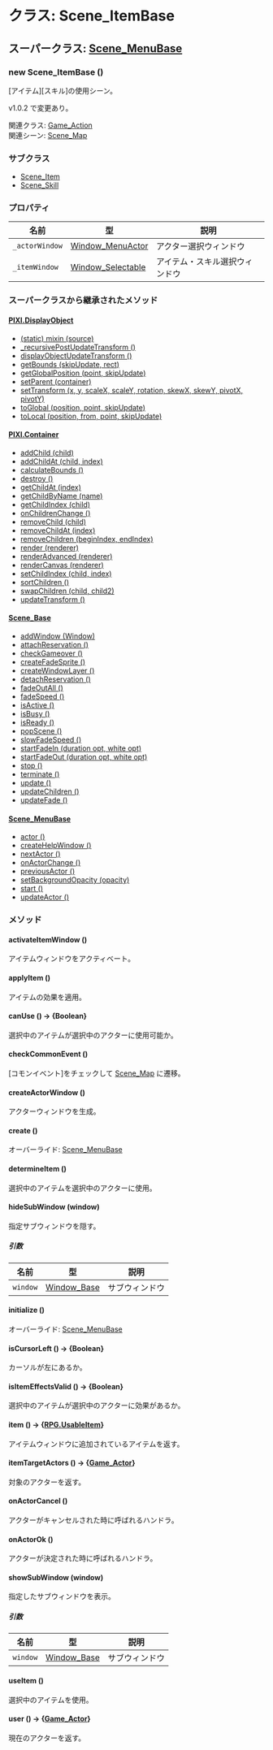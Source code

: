 # クラス: Scene_ItemBase

## スーパークラス: [Scene_MenuBase](Scene_MenuBase.md)

### new Scene_ItemBase ()
[アイテム][スキル]の使用シーン。

v1.0.2 で変更あり。

関連クラス: [Game_Action](Game_Action.md)<br />
関連シーン: [Scene_Map](Scene_Map.md)

### サブクラス

* [Scene_Item](Scene_Item.md)
* [Scene_Skill](Scene_Skill.md)

### プロパティ

| 名前 | 型 | 説明 |
| --- | --- | --- |
| `_actorWindow` | [Window_MenuActor](Window_MenuActor.md) | アクター選択ウィンドウ |
| `_itemWindow` | [Window_Selectable](Window_Selectable.md) | アイテム・スキル選択ウィンドウ |


### スーパークラスから継承されたメソッド

#### [PIXI.DisplayObject](PIXI.DisplayObject.md)

* [(static) mixin (source)](PIXI.DisplayObject.md#static-mixin-source)
* [\_recursivePostUpdateTransform ()](PIXI.DisplayObject.md#_recursivepostupdatetransform-)
* [displayObjectUpdateTransform ()](PIXI.DisplayObject.md#displayobjectupdatetransform-)
* [getBounds (skipUpdate, rect)](PIXI.DisplayObject.md#getbounds-skipupdate-rect--pixirectangle)
* [getGlobalPosition (point, skipUpdate)](PIXI.DisplayObject.md#getglobalposition-point-skipupdate--pixipoint)
* [setParent (container)](PIXI.DisplayObject.md#setparent-container--pixicontainer)
* [setTransform (x, y, scaleX, scaleY, rotation, skewX, skewY, pivotX, pivotY)](PIXI.DisplayObject.md#settransform-x-y-scalex-scaley-rotation-skewx-skewy-pivotx-pivoty--pixidisplayobject)
* [toGlobal (position, point, skipUpdate)](PIXI.DisplayObject.md#toglobal-position-point-skipupdate--pixipoint)
* [toLocal (position, from, point, skipUpdate)](PIXI.DisplayObject.md#tolocal-position-from-point-skipupdate--pixipoint)

#### [PIXI.Container](PIXI.Container.md)

* [addChild (child) ](PIXI.Container.md#addchild-child--pixidisplayobject)
* [addChildAt (child, index)](PIXI.Container.md#addchildat-child-index--pixidisplayobject)
* [calculateBounds ()](PIXI.Container.md#calculatebounds-)
* [destroy ()](PIXI.Container.md#destroy-)
* [getChildAt (index)](PIXI.Container.md#getchildat-index--pixidisplayobject)
* [getChildByName (name)](PIXI.Container.md#getchildbyname-name--pixidisplayobject)
* [getChildIndex (child)](PIXI.Container.md#getchildindex-child--pixidisplayobject)
* [onChildrenChange ()](PIXI.Container.md#onchildrenchange-)
* [removeChild (child)](PIXI.Container.md#removechild-child--pixidisplayobject)
* [removeChildAt (index)](PIXI.Container.md#removechildat-index--pixidisplayobject)
* [removeChildren (beginIndex, endIndex)](PIXI.Container.md#removechildren-beginindex-endindex--arraypixidisplayobject)
* [render (renderer)](PIXI.Container.md#render-renderer)
* [renderAdvanced (renderer)](PIXI.Container.md#renderadvanced-renderer)
* [renderCanvas (renderer)](PIXI.Container.md#rendercanvas-renderer)
* [setChildIndex (child, index)](PIXI.Container.md#setchildindex-child-index)
* [sortChildren ()](PIXI.Container.md#sortchildren-)
* [swapChildren (child, child2)](PIXI.Container.md#swapchildren-child-child2)
* [updateTransform ()](PIXI.Container.md#updatetransform-)

#### [Scene_Base](Scene_Base.md)

* [addWindow (Window)](Scene_Base.md#addwindow-window)
* [attachReservation ()](Scene_Base.md#attachreservation-)
* [checkGameover ()](Scene_Base.md#checkgameover-)
* [createFadeSprite ()](Scene_Base.md#createfadesprite-)
* [createWindowLayer ()](Scene_Base.md#createwindowlayer-)
* [detachReservation ()](Scene_Base.md#detachreservation-)
* [fadeOutAll ()](Scene_Base.md#fadeoutall-)
* [fadeSpeed ()](Scene_Base.md#fadespeed---number)
* [isActive () ](Scene_Base.md#isactive---boolean)
* [isBusy ()](Scene_Base.md#isbusy---boolean)
* [isReady ()](Scene_Base.md#isready---boolean)
* [popScene ()](Scene_Base.md#popscene-)
* [slowFadeSpeed ()](Scene_Base.md#slowfadespeed---number)
* [startFadeIn (duration opt, white opt)](Scene_Base.md#startfadein-duration-opt-white-opt)
* [startFadeOut (duration opt, white opt)](Scene_Base.md#startfadeout-duration-opt-white-opt)
* [stop ()](Scene_Base.md#stop-)
* [terminate ()](Scene_Base.md#terminate-)
* [update ()](Scene_Base.md#update-)
* [updateChildren ()](Scene_Base.md#updatechildren-)
* [updateFade ()](Scene_Base.md#updatefade-)

#### [Scene_MenuBase](Scene_MenuBase.md)

* [actor ()](Scene_MenuBase.md#actor---game_actor)
* [createHelpWindow ()](Scene_MenuBase.md#createhelpwindow-)
* [nextActor ()](Scene_MenuBase.md#nextactor-)
* [onActorChange ()](Scene_MenuBase.md#onactorchange-)
* [previousActor ()](Scene_MenuBase.md#previousactor-)
* [setBackgroundOpacity (opacity)](Scene_MenuBase.md#setbackgroundopacity-opacity)
* [start ()](Scene_Base.md#start-)
* [updateActor ()](Scene_MenuBase.md#updateactor-)


### メソッド

#### activateItemWindow ()
アイテムウィンドウをアクティベート。


#### applyItem ()
アイテムの効果を適用。

#### canUse () → {Boolean}
選択中のアイテムが選択中のアクターに使用可能か。


#### checkCommonEvent ()
[コモンイベント]をチェックして [Scene_Map](Scene_Map.md) に遷移。


#### createActorWindow ()
アクターウィンドウを生成。


#### create ()
オーバーライド: [Scene_MenuBase](Scene_MenuBase.md#create-)


#### determineItem ()
選択中のアイテムを選択中のアクターに使用。


#### hideSubWindow (window)
指定サブウィンドウを隠す。

##### 引数

| 名前 | 型 | 説明 |
| --- | --- | --- |
| `window` | [Window_Base](Window_Base.md) | サブウィンドウ |


#### initialize ()
オーバーライド: [Scene_MenuBase](Scene_MenuBase.md#initialize-)


#### isCursorLeft () → {Boolean}
カーソルが左にあるか。


#### isItemEffectsValid () → {Boolean}
選択中のアイテムが選択中のアクターに効果があるか。


#### item () → {[RPG.UsableItem](RPG.UsableItem.md)} 
アイテムウィンドウに追加されているアイテムを返す。


#### itemTargetActors () → {[Game_Actor](Game_Actor.md)}
対象のアクターを返す。


#### onActorCancel ()
アクターがキャンセルされた時に呼ばれるハンドラ。


#### onActorOk ()
アクターが決定された時に呼ばれるハンドラ。


#### showSubWindow (window)
指定したサブウィンドウを表示。

##### 引数

| 名前 | 型 | 説明 |
| --- | --- | --- |
| `window` | [Window_Base](Window_Base.md) | サブウィンドウ |


#### useItem ()
選択中のアイテムを使用。


#### user () → {[Game_Actor](Game_Actor.md)}
現在のアクターを返す。


